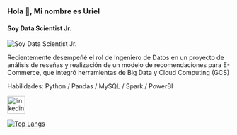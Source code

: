### Hola 👋, Mi nombre es Uriel
#### Soy Data Scientist Jr.
![Soy Data Scientist Jr.](https://thumbs.dreamstime.com/b/big-data-science-analysis-business-technology-concept-virtual-screen-big-data-science-analysis-business-technology-concept-145015243.jpg)

Recientemente desempeñé el rol de Ingeniero de Datos en un proyecto de análisis de reseñas y realización de un modelo de recomendaciones para E-Commerce, que integró herramientas de Big Data y Cloud Computing (GCS)

Habilidades: Python / Pandas / MySQL / Spark / PowerBI



[<img src='https://cdn.jsdelivr.net/npm/simple-icons@3.0.1/icons/linkedin.svg' alt='linkedin' height='40'>](https://www.linkedin.com/in/uriel-mazzucco-887459237/)  

[![Top Langs](https://github-readme-stats.vercel.app/api/top-langs/?username=UMazzucco)](https://github.com/anuraghazra/github-readme-stats)
